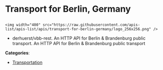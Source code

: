 # Transport for Berlin, Germany<p align="center">
    <img width="400" src="https://raw.githubusercontent.com/apis-list/apis-list/apis/transport-for-berlin-germany/logo_256x256.png" />
</p>

- derhuerst/vbb-rest.  An HTTP API for Berlin & Brandenburg public transport. An HTTP API for Berlin & Brandenburg public transport

**Categories**:

- [Transportation](https://github/apis-list/apis-list#transportation)





